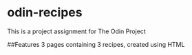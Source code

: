 # odin-recipes
This is a project assignment for The Odin Project

##Features
3 pages containing 3 recipes, created using HTML
